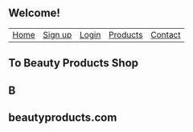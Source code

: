 <!DOCTYPE html>
<html lang="en">
<head>
    <meta charset="UTF-8">
    <meta name="viewport" content="width=device-width, initial-scale=1.0">
    <title>Document</title>
    <link rel="stylesheet" href="style.css">
</head>
<body>
    <nav>
        <h1 id="welcome" >Welcome!</h1>
        <table id="manu">
            <tr>
                <td class="manu-item"><a href="index.html">Home</a></td>
                <td class="manu-item"><a href="signup.html">Sign up</a></td>
                <td class="manu-item"><a href="login.html">Login</a></td>
                <td class="manu-item"><a href="product.html">Products</a></td>
                <td class="manu-item"><a href="contact.html">Contact</a></td>
            </tr>
        </table>
        <h2 id="welcome-2">To Beauty Products Shop</h2>
    </nav>
    <section id="home-section">
        <div id="logo">
            <h1 id="logo-text">B</h1>
        </div>
        <h2 id="domain">beautyproducts.com</h2>
    </section>
    
</body>
</html>
